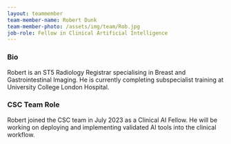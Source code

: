 ```yaml
---
layout: teammember
team-member-name: Robert Dunk
team-member-photo: /assets/img/team/Rob.jpg
job-role: Fellow in Clinical Artificial Intelligence
---
```


### Bio
Robert is an ST5 Radiology Registrar specialising in Breast and Gastrointestinal Imaging. He is currently completing subspecialist training at University College London Hospital. 

### CSC Team Role
Robert joined the CSC team in July 2023 as a Clinical AI Fellow. He will be working on deploying and implementing validated AI tools into the clinical workflow. 
